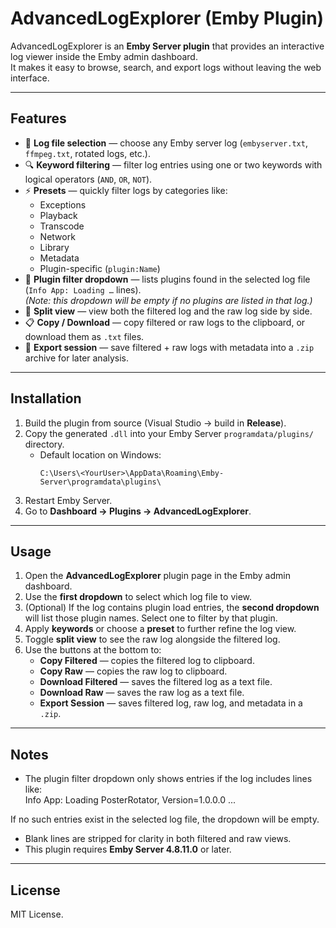 # AdvancedLogExplorer (Emby Plugin)

AdvancedLogExplorer is an **Emby Server plugin** that provides an interactive log viewer inside the Emby admin dashboard.  
It makes it easy to browse, search, and export logs without leaving the web interface.

---

## Features

- 📂 **Log file selection** — choose any Emby server log (`embyserver.txt`, `ffmpeg.txt`, rotated logs, etc.).
- 🔍 **Keyword filtering** — filter log entries using one or two keywords with logical operators (`AND`, `OR`, `NOT`).
- ⚡ **Presets** — quickly filter logs by categories like:
  - Exceptions  
  - Playback  
  - Transcode  
  - Network  
  - Library  
  - Metadata  
  - Plugin-specific (`plugin:Name`)
- 🧩 **Plugin filter dropdown** — lists plugins found in the selected log file (`Info App: Loading …` lines).  
  *(Note: this dropdown will be empty if no plugins are listed in that log.)*
- 📑 **Split view** — view both the filtered log and the raw log side by side.
- 📋 **Copy / Download** — copy filtered or raw logs to the clipboard, or download them as `.txt` files.
- 💾 **Export session** — save filtered + raw logs with metadata into a `.zip` archive for later analysis.

---

## Installation

1. Build the plugin from source (Visual Studio → build in **Release**).
2. Copy the generated `.dll` into your Emby Server `programdata/plugins/` directory.
   - Default location on Windows:  
     ```
     C:\Users\<YourUser>\AppData\Roaming\Emby-Server\programdata\plugins\
     ```
3. Restart Emby Server.
4. Go to **Dashboard → Plugins → AdvancedLogExplorer**.

---

## Usage

1. Open the **AdvancedLogExplorer** plugin page in the Emby admin dashboard.
2. Use the **first dropdown** to select which log file to view.
3. (Optional) If the log contains plugin load entries, the **second dropdown** will list those plugin names. Select one to filter by that plugin.
4. Apply **keywords** or choose a **preset** to further refine the log view.
5. Toggle **split view** to see the raw log alongside the filtered log.
6. Use the buttons at the bottom to:
   - **Copy Filtered** — copies the filtered log to clipboard.
   - **Copy Raw** — copies the raw log to clipboard.
   - **Download Filtered** — saves the filtered log as a text file.
   - **Download Raw** — saves the raw log as a text file.
   - **Export Session** — saves filtered log, raw log, and metadata in a `.zip`.

---

## Notes

- The plugin filter dropdown only shows entries if the log includes lines like:  
Info App: Loading PosterRotator, Version=1.0.0.0 ...

If no such entries exist in the selected log file, the dropdown will be empty.
- Blank lines are stripped for clarity in both filtered and raw views.
- This plugin requires **Emby Server 4.8.11.0** or later.

---

## License

MIT License.  
